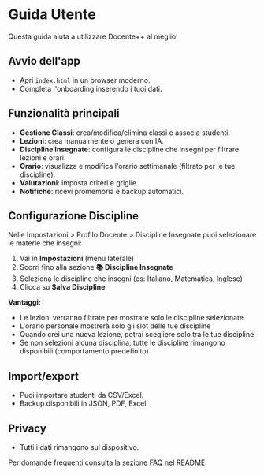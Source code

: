 # Guida Utente

Questa guida aiuta a utilizzare Docente++ al meglio!

## Avvio dell'app
- Apri `index.html` in un browser moderno.
- Completa l'onboarding inserendo i tuoi dati.

## Funzionalità principali
- **Gestione Classi**: crea/modifica/elimina classi e associa studenti.
- **Lezioni**: crea manualmente o genera con IA.
- **Discipline Insegnate**: configura le discipline che insegni per filtrare lezioni e orari.
- **Orario**: visualizza e modifica l'orario settimanale (filtrato per le tue discipline).
- **Valutazioni**: imposta criteri e griglie.
- **Notifiche**: ricevi promemoria e backup automatici.

## Configurazione Discipline

Nelle Impostazioni > Profilo Docente > Discipline Insegnate puoi selezionare le materie che insegni:

1. Vai in **Impostazioni** (menu laterale)
2. Scorri fino alla sezione **📚 Discipline Insegnate**
3. Seleziona le discipline che insegni (es: Italiano, Matematica, Inglese)
4. Clicca su **Salva Discipline**

**Vantaggi:**
- Le lezioni verranno filtrate per mostrare solo le discipline selezionate
- L'orario personale mostrerà solo gli slot delle tue discipline
- Quando crei una nuova lezione, potrai scegliere solo tra le tue discipline
- Se non selezioni alcuna disciplina, tutte le discipline rimangono disponibili (comportamento predefinito)

## Import/export
- Puoi importare studenti da CSV/Excel.
- Backup disponibili in JSON, PDF, Excel.

## Privacy
- Tutti i dati rimangono sul dispositivo.

Per domande frequenti consulta la [sezione FAQ nel README](../README.md#-faq).
